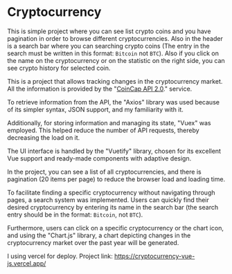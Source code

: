 # Cryptocurrency

This is simple project where you can see list crypto coins and you have pagination in order to browse different cryptocurrencies. Also in the header is a search bar where you can searching crypto coins (The entry in the search must be written in this format: `Bitcoin` not `BTC`). Also if you click on the name on the cryptocurrency or on the statistic on the right side, you can see crypto history for selected coin.

This is a project that allows tracking changes in the cryptocurrency market. All the information is provided by the "[CoinCap API 2.0](https://docs.coincap.io/)." service.


To retrieve information from the API, the "Axios" library was used because of its simpler syntax, JSON support, and my familiarity with it.


Additionally, for storing information and managing its state, "Vuex" was employed. This helped reduce the number of API requests, thereby decreasing the load on it.


The UI interface is handled by the "Vuetify" library, chosen for its excellent Vue support and ready-made components with adaptive design.


In the project, you can see a list of all cryptocurrencies, and there is pagination (20 items per page) to reduce the browser load and loading time.


To facilitate finding a specific cryptocurrency without navigating through pages, a search system was implemented. Users can quickly find their desired cryptocurrency by entering its name in the search bar (the search entry should be in the format: `Bitcoin`, not `BTC`).


Furthermore, users can click on a specific cryptocurrency or the chart icon, and using the "Chart.js" library, a chart depicting changes in the cryptocurrency market over the past year will be generated.

I using vercel for deploy. Project link: https://cryptocurrency-vue-js.vercel.app/